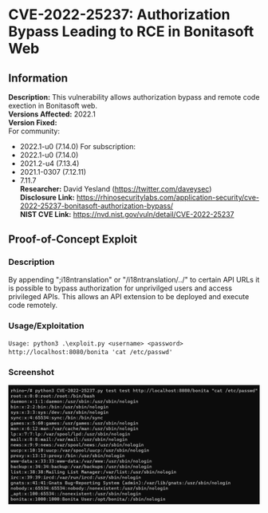 # CVE-2022-25237: Authorization Bypass Leading to RCE in Bonitasoft Web

## Information
**Description:** This vulnerability allows authorization bypass and remote code exection in Bonitasoft web.  
**Versions Affected:** 2022.1  
**Version Fixed:**  
For community:
- 2022.1-u0 (7.14.0)
For subscription:
- 2022.1-u0 (7.14.0)
- 2021.2-u4 (7.13.4)
- 2021.1-0307 (7.12.11)
- 7.11.7  
**Researcher:** David Yesland (https://twitter.com/daveysec)  
**Disclosure Link:** https://rhinosecuritylabs.com/application-security/cve-2022-25237-bonitasoft-authorization-bypass/  
**NIST CVE Link:** https://nvd.nist.gov/vuln/detail/CVE-2022-25237  

## Proof-of-Concept Exploit
### Description
By appending ";i18ntranslation" or "/i18ntranslation/../" to certain API URLs it is possible to bypass authorization for unprivilged users and access privileged APIs. This allows an API extension to be deployed and execute code remotely.  

### Usage/Exploitation
`Usage: python3 .\exploit.py <username> <password> http://localhost:8080/bonita 'cat /etc/passwd'`  

### Screenshot
![Alt-text that shows up on hover](poc_image.png)